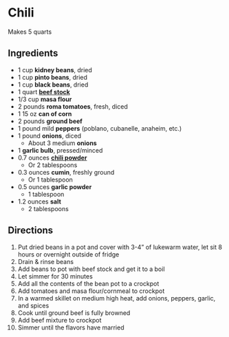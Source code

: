 # Chili

Makes 5 quarts

## Ingredients

- 1 cup **kidney beans**, dried
- 1 cup **pinto beans**, dried
- 1 cup **black beans**, dried
- 1 quart [**beef stock**](Ingredients\Stock.md)
- 1/3 cup **masa flour**
- 2 pounds **roma tomatoes**, fresh, diced
- 1 15 oz **can of corn**
- 2 pounds **ground beef**
- 1 pound mild **peppers** (poblano, cubanelle, anaheim, etc.)
- 1 pound **onions**, diced
    - About 3 medium **onions**
- 1 **garlic bulb**, pressed/minced
- 0.7 ounces [**chili powder**](Seasonings\Chili%20Powder.md)
    - Or 2 tablespoons
- 0.3 ounces **cumin**, freshly ground
    - Or 1 tablespoon
- 0.5 ounces **garlic powder**
    - 1 tablespoon
- 1.2 ounces **salt**
    - 2 tablespoons

## Directions

1. Put dried beans in a pot and cover with 3-4” of lukewarm water, let sit 8 hours or overnight outside of fridge
1. Drain & rinse beans
1. Add beans to pot with beef stock and get it to a boil
1. Let simmer for 30 minutes
1. Add all the contents of the bean pot to a crockpot
1. Add tomatoes and masa flour/cornmeal to crockpot
1. In a warmed skillet on medium high heat, add onions, peppers, garlic, and spices
1. Cook until ground beef is fully browned
1. Add beef mixture to crockpot
1. Simmer until the flavors have married

